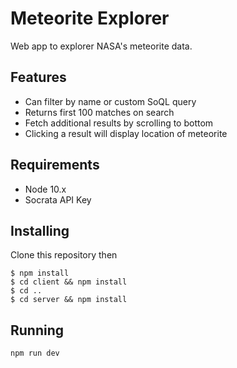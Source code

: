 # Meteorite Explorer

Web app to explorer NASA's meteorite data.

## Features

- Can filter by name or custom SoQL query
- Returns first 100 matches on search
- Fetch additional results by scrolling to bottom
- Clicking a result will display location of meteorite

## Requirements

- Node 10.x
- Socrata API Key

## Installing

Clone this repository then

```console
$ npm install
$ cd client && npm install
$ cd ..
$ cd server && npm install
```

## Running

```console
npm run dev
```

